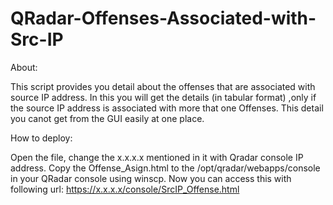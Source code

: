# QRadar-Offenses-Associated-with-Src-IP

About:

This script provides you detail about the offenses that are associated with source IP address. In this you will get the details (in tabular format) ,only if the source IP address is associated with more that one Offenses. This detail you canot get from the GUI easily at one place.

How to deploy:

Open the file, change the x.x.x.x mentioned in it with Qradar console IP address. Copy the Offense_Asign.html to the /opt/qradar/webapps/console in your QRadar console using winscp. Now you can access this with following url: https://x.x.x.x/console/SrcIP_Offense.html



